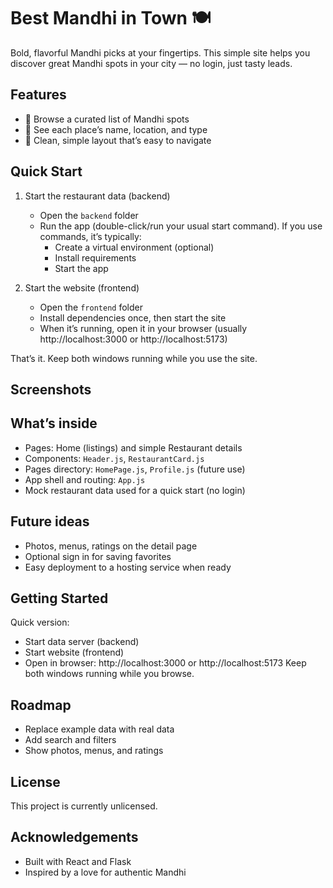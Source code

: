 # Best Mandhi in Town 🍽️

Bold, flavorful Mandhi picks at your fingertips. This simple site helps you discover great Mandhi spots in your city — no login, just tasty leads.

## Features
- 🍛 Browse a curated list of Mandhi spots
- 📍 See each place’s name, location, and type
- 🧭 Clean, simple layout that’s easy to navigate

## Quick Start
1) Start the restaurant data (backend)
   - Open the `backend` folder
   - Run the app (double-click/run your usual start command). If you use commands, it’s typically:
     - Create a virtual environment (optional)
     - Install requirements
     - Start the app

2) Start the website (frontend)
   - Open the `frontend` folder
   - Install dependencies once, then start the site
   - When it’s running, open it in your browser (usually http://localhost:3000 or http://localhost:5173)

That’s it. Keep both windows running while you use the site.

## Screenshots


## What’s inside
- Pages: Home (listings) and simple Restaurant details
- Components: `Header.js`, `RestaurantCard.js`
- Pages directory: `HomePage.js`, `Profile.js` (future use)
- App shell and routing: `App.js`
- Mock restaurant data used for a quick start (no login)

## Future ideas
- Photos, menus, ratings on the detail page
- Optional sign in for saving favorites
- Easy deployment to a hosting service when ready


## Getting Started
Quick version:
- Start data server (backend)
- Start website (frontend)
- Open in browser: http://localhost:3000 or http://localhost:5173
Keep both windows running while you browse.

## Roadmap
- Replace example data with real data
- Add search and filters
- Show photos, menus, and ratings

## License
This project is currently unlicensed.

## Acknowledgements
- Built with React and Flask
- Inspired by a love for authentic Mandhi
